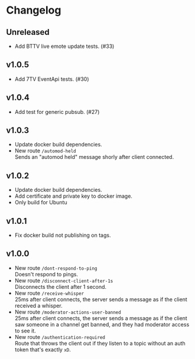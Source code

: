 # Changelog

## Unreleased

 - Add BTTV live emote update tests. (#33)

## v1.0.5

 - Add 7TV EventApi tests. (#30)

## v1.0.4

 - Add test for generic pubsub. (#27)

## v1.0.3

 - Update docker build dependencies.
 - New route `/automod-held`  
   Sends an "automod held" message shorly after client connected.

## v1.0.2

 - Update docker build dependencies.
 - Add certificate and private key to docker image.
 - Only build for Ubuntu

## v1.0.1

 - Fix docker build not publishing on tags.

## v1.0.0
 - New route `/dont-respond-to-ping`  
   Doesn't respond to pings.
 - New route `/disconnect-client-after-1s`  
   Disconnects the client after 1 second.
 - New route `/receive-whisper`  
   25ms after client connects, the server sends a message as if the client received a whisper.
 - New route `/moderator-actions-user-banned`  
   25ms after client connects, the server sends a message as if the client saw someone in a channel get banned, and they had moderator access to see it.
 - New route `/authentication-required`  
   Route that throws the client out if they listen to a topic without an auth token that's exactly `xD`.
